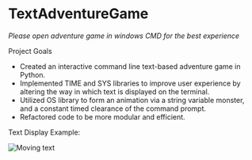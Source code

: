 # TextAdventureGame
*Please open adventure game in windows CMD for the best experience*

Project Goals
- Created an interactive command line text-based adventure game in Python.
- Implemented TIME and SYS libraries to improve user experience by altering the way in which text is displayed on the terminal.
- Utilized OS library to form an animation via a string variable monster, and a constant timed clearance of the command prompt.
- Refactored code to be more modular and efficient.

Text Display Example:


![Moving text](https://user-images.githubusercontent.com/51865580/146094486-7abb2a5f-6c5e-479b-b8a4-06ed27ebeabe.gif)
